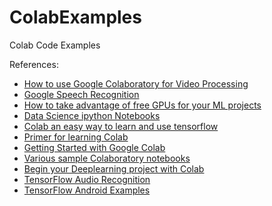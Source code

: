 # ColabExamples
Colab Code Examples

References:

- [How to use Google Colaboratory for Video Processing](https://www.geeksforgeeks.org/how-to-use-google-colaboratory-for-video-processing/)
- [Google Speech Recognition](https://www.geeksforgeeks.org/audio-processing-using-pydub-and-google-speechrecognition-api/)
- [How to take advantage of free GPUs for your ML projects](https://www.applydatascience.com/machine-learning/free-gpu-for-ml-projects/)
- [Data Science ipython Notebooks](https://github.com/donnemartin/data-science-ipython-notebooks)
- [Colab an easy way to learn and use tensorflow](https://medium.com/tensorflow/colab-an-easy-way-to-learn-and-use-tensorflow-d74d1686e309)
- [Primer for learning Colab](https://medium.com/dair-ai/primer-for-learning-google-colab-bb4cabca5dd6)
- [Getting Started with Google Colab](https://towardsdatascience.com/getting-started-with-google-colab-f2fff97f594c)
- [Various sample Colaboratory notebooks](https://github.com/christianmerkwirth/colabs)
- [Begin your Deeplearning project with Colab](https://hackernoon.com/begin-your-deep-learning-project-for-free-free-gpu-processing-free-storage-free-easy-upload-b4dba18abebc)
- [TensorFlow Audio Recognition](https://www.tensorflow.org/tutorials/sequences/audio_recognition)
- [TensorFlow Android Examples](https://github.com/tensorflow/tensorflow/tree/master/tensorflow/examples/android#prebuilt-components)

